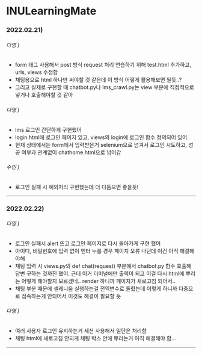 # INULearningMate

### 2022.02.21)<br>

###### 다영 )
* form 태그 사용해서 post 방식 request 처리 연습하기 위해 test.html 추가하고, urls, views 수정함 <br>
* 채팅용으로 html 하나만 써야할 것 같은데 이 방식 어떻게 활용해보면 될듯..?<br>
* 그리고 실제로 구현할 때 chatbot.py나 lms_crawl.py는 view 부분에 직접적으로 넣거나 호출해야할 것 같아<br>


###### 다영 )
* lms 로그인 간단하게 구현했어 
* login.html에 로그인 페이지 있고, views의 login에 로그인 함수 정의되어 있어
* 현재 상태에서는 form에서 입력받은거 selenium으로 넘겨서 로그인 시도하고, 성공 여부과 관계없이 chathome.html으로 넘어감 


###### 수민 )
* 로그인 실패 시 예외처리 구현했는데 더 다듬으면 좋을듯! 

------------

### 2022.02.22)<br>

###### 다영 )
* 로그인 실패시 alert 뜨고 로그인 페이지로 다시 돌아가게 구현 했어
* 아이디, 비밀번호에 입력 없이 엔터 누를 경우 페이지 오류 나던데 이건 아직 해결해야해
* 채팅 입력 시 views.py의 def chat(request) 부분에서 chatbot.py 함수 호출해 답변 구하는 것까진 했어. 근데 이거 터미널에만 출력이 되고 이걸 다시 html에 뿌리는 어떻게 해야할지 모르겠네.. render 하니까 페이지가 새로고침 되어서..
* 채팅 부분 때문에 셀레니움 실행하는걸 전역변수로 돌렸는데 이렇게 하니까 다중으로 접속하는게 안되어서 이것도 해결이 필요할 듯<br>

###### 다영 )
* 여러 사용자 로그인 유지하는거 세션 사용해서 일단은 처리함
* 채팅 html에 새로고침 안되게 채팅 박스 안에 뿌리는거 아직 해결해야 함...

------------
